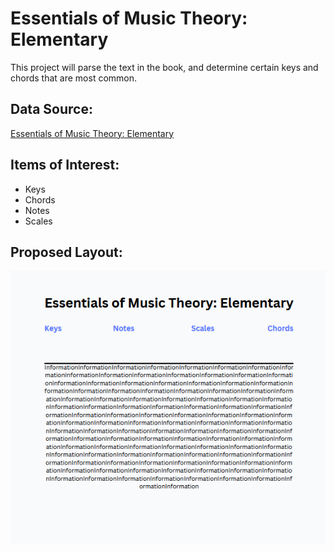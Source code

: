 Essentials of Music Theory: Elementary
===============================
This project will parse the text in the book, and determine certain keys and chords that are 
most common. 

Data Source:
------------
[Essentials of Music Theory: Elementary](https://www.gutenberg.org/cache/epub/65500/pg65500-images.html)

Items of Interest:
------------------
- Keys
- Chords
- Notes
- Scales

Proposed Layout:
----------------
![mobile site mockup for project](proposal.png)
